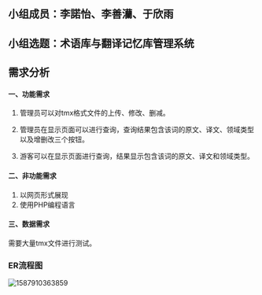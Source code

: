 ## 小组成员：李諾怡、李善灡、于欣雨

## 小组选题：术语库与翻译记忆库管理系统

## 需求分析

#### 一、功能需求

1. 管理员可以对tmx格式文件的上传、修改、删减。
2. 管理员在显示页面可以进行查询，查询结果包含该词的原文、译文、领域类型以及增删改三个按钮。

2. 游客可以在显示页面进行查询，结果显示包含该词的原文、译文和领域类型。

#### 二、非功能需求

1. 以网页形式展现
2. 使用PHP编程语言

#### 三、数据需求

  需要大量tmx文件进行测试。

### ER流程图

![1587910363859](C:\Users\oysd\AppData\Roaming\Typora\typora-user-images\1587910363859.png)

